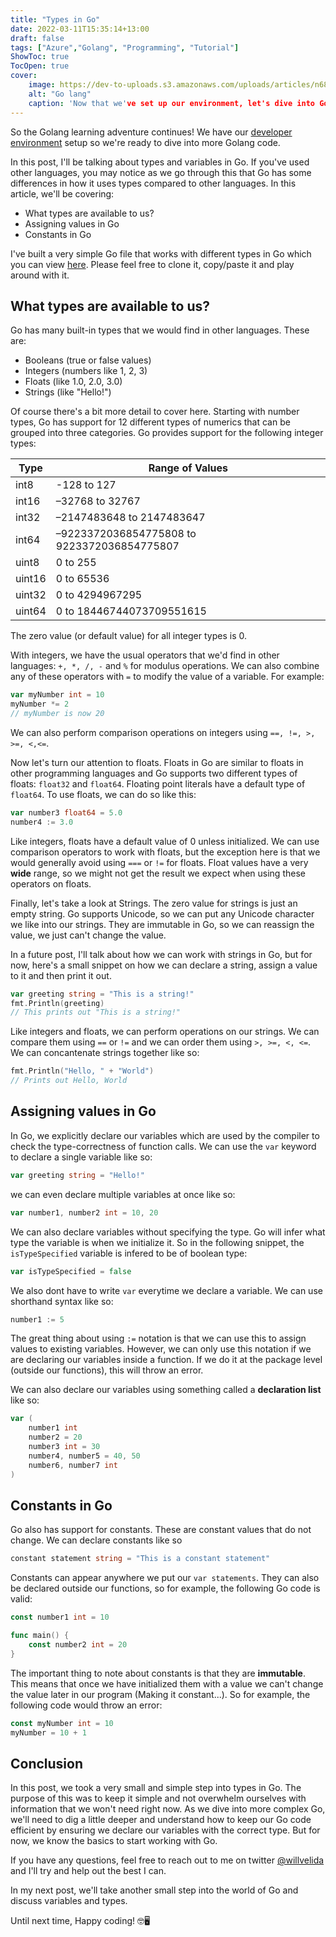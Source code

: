 ```yaml
---
title: "Types in Go"
date: 2022-03-11T15:35:14+13:00
draft: false
tags: ["Azure","Golang", "Programming", "Tutorial"]
ShowToc: true
TocOpen: true
cover:
    image: https://dev-to-uploads.s3.amazonaws.com/uploads/articles/n686eyhzu42as4tyd2vm.png
    alt: "Go lang"
    caption: 'Now that we've set up our environment, let's dive into Go types!'
---
```


So the Golang learning adventure continues! We have our [developer environment](https://www.willvelida.com/posts/setting-up-dev-environment-golang/) setup so we're ready to dive into more Golang code.

In this post, I'll be talking about types and variables in Go. If you've used other languages, you may notice as we go through this that Go has some differences in how it uses types compared to other languages. In this article, we'll be covering:

- What types are available to us?
- Assigning values in Go
- Constants in Go

I've built a very simple Go file that works with different types in Go which you can view [here](https://github.com/willvelida/learn-go-on-azure/blob/main/LearnGo/2-types-in-go/main.go). Please feel free to clone it, copy/paste it and play around with it.

## What types are available to us?

Go has many built-in types that we would find in other languages. These are:

- Booleans (true or false values)
- Integers (numbers like 1, 2, 3)
- Floats (like 1.0, 2.0, 3.0)
- Strings (like "Hello!")

Of course there's a bit more detail to cover here. Starting with number types, Go has support for 12 different types of numerics that can be grouped into three categories. Go provides support for the following integer types:

| Type | Range of Values |
| ---- | --------------- |
| int8 | -128 to 127 |
| int16 | –32768 to 32767 |
| int32 | –2147483648 to 2147483647 |
| int64 | –9223372036854775808 to 9223372036854775807 |
| uint8 | 0 to 255 |
| uint16 | 0 to 65536 |
| uint32 | 0 to 4294967295 |
| uint64 | 0 to 18446744073709551615 |

The zero value (or default value) for all integer types is 0. 

With integers, we have the usual operators that we'd find in other languages: ```+, *, /, -``` and ```%``` for modulus operations. We can also combine any of these operators with ```=``` to modify the value of a variable. For example:

```go
var myNumber int = 10
myNumber *= 2
// myNumber is now 20
```

We can also perform comparison operations on integers using ```==, !=, >, >=, <,<=```.

Now let's turn our attention to floats. Floats in Go are similar to floats in other programming languages and Go supports two different types of floats: ```float32``` and ```float64```. Floating point literals have a default type of ```float64```. To use floats, we can do so like this:

```go
var number3 float64 = 5.0
number4 := 3.0
```

Like integers, floats have a default value of 0 unless initialized. We can use comparison operators to work with floats, but the exception here is that we would generally avoid using ```===``` or ```!=``` for floats. Float values have a very **wide** range, so we might not get the result we expect when using these operators on floats.

Finally, let's take a look at Strings. The zero value for strings is just an empty string. Go supports Unicode, so we can put any Unicode character we like into our strings. They are immutable in Go, so we can reassign the value, we just can't change the value.

In a future post, I'll talk about how we can work with strings in Go, but for now, here's a small snippet on how we can declare a string, assign a value to it and then print it out.

```go
var greeting string = "This is a string!"
fmt.Println(greeting)
// This prints out "This is a string!"
```

Like integers and floats, we can perform operations on our strings. We can compare them using ```==``` or ```!=``` and we can order them using ```>, >=, <, <=```. We can concantenate strings together like so:

```go
fmt.Println("Hello, " + "World")
// Prints out Hello, World
```

## Assigning values in Go

In Go, we explicitly declare our variables which are used by the compiler to check the type-correctness of function calls. We can use the ```var``` keyword to declare a single variable like so:

```go
var greeting string = "Hello!"
```

we can even declare multiple variables at once like so:

```go
var number1, number2 int = 10, 20
```

We can also declare variables without specifying the type. Go will infer what type the variable is when we initialize it. So in the following snippet, the ```isTypeSpecified``` variable is infered to be of boolean type:

```go
var isTypeSpecified = false
```

We also dont have to write ```var``` everytime we declare a variable. We can use shorthand syntax like so:

```go
number1 := 5
```

The great thing about using ```:=``` notation is that we can use this to assign values to existing variables. However, we can only use this notation if we are declaring our variables inside a function. If we do it at the package level (outside our functions), this will throw an error.

We can also declare our variables using something called a **declaration list** like so:

```go
var (
    number1 int
    number2 = 20
    number3 int = 30
    number4, number5 = 40, 50
    number6, number7 int
)
```

## Constants in Go

Go also has support for constants. These are constant values that do not change. We can declare constants like so

```go
constant statement string = "This is a constant statement"
```

Constants can appear anywhere we put our ```var statements```. They can also be declared outside our functions, so for example, the following Go code is valid:

```go
const number1 int = 10

func main() {
    const number2 int = 20
}
```

The important thing to note about constants is that they are **immutable**. This means that once we have initialized them with a value we can't change the value later in our program (Making it constant...). So for example, the following code would throw an error:

```go
const myNumber int = 10
myNumber = 10 + 1
```

## Conclusion

In this post, we took a very small and simple step into types in Go. The purpose of this was to keep it simple and not overwhelm ourselves with information that we won't need right now. As we dive into more complex Go, we'll need to dig a little deeper and understand how to keep our Go code efficient by ensuring we declare our variables with the correct type. But for now, we know the basics to start working with Go.

If you have any questions, feel free to reach out to me on twitter [@willvelida](https://twitter.com/willvelida) and I'll try and help out the best I can.

In my next post, we'll take another small step into the world of Go and discuss variables and types.

Until next time, Happy coding! 🤓🖥️